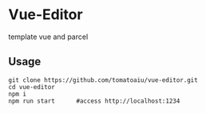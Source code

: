 # Vue-Editor
template vue and parcel
## Usage
```
git clone https://github.com/tomatoaiu/vue-editor.git
cd vue-editor
npm i
npm run start      #access http://localhost:1234
```